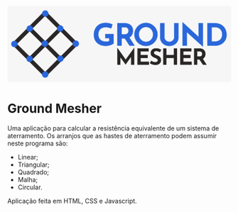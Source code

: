 ![Ground Mesher Banner](/Banner_github.png)
# Ground Mesher

 Uma aplicação para calcular a resistência equivalente de um sistema de aterramento. Os arranjos que as hastes de aterramento podem assumir neste programa são:
 * Linear;
 * Triangular;
 * Quadrado;
 * Malha;
 * Circular.

Aplicação feita em HTML, CSS e Javascript. 
